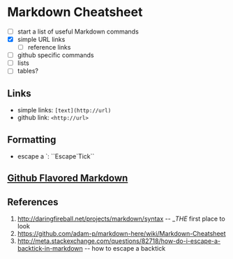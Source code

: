 Markdown Cheatsheet
===================

- [ ] start a list of useful Markdown commands
- [x] simple URL links
  - [ ] reference links
- [ ] github specific commands
- [ ] lists
- [ ] tables?

## Links

+ simple links: `[text](http://url)`
+ github link: `<http://url>`
 
## Formatting

+ escape a \`:  \`\`Escape\`Tick\`\`
 
## [Github Flavored Markdown](https://help.github.com/articles/github-flavored-markdown/)
 
## References

1. <http://daringfireball.net/projects/markdown/syntax> -- __THE_ first place to look
2. <https://github.com/adam-p/markdown-here/wiki/Markdown-Cheatsheet>
3. <http://meta.stackexchange.com/questions/82718/how-do-i-escape-a-backtick-in-markdown> -- how to escape a backtick
